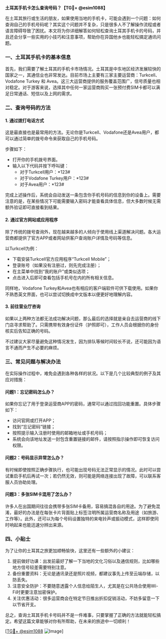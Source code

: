 **土耳其手机卡怎么查询号码？【TG💪+ @esim1088】**

在土耳其旅行或生活的朋友，如果使用当地的手机卡，可能会遇到一个问题：如何查询自己的手机号码呢？其实这个问题并不复杂，只是很多人不了解操作流程或者语言障碍导致了困扰。本文将为你详细解答如何轻松查询土耳其手机卡的号码，并且还会分享一些实用的小技巧和注意事项，帮助你在异国他乡也能轻松搞定通讯问题。

### 一、土耳其手机卡的基本信息

首先，我们需要了解土耳其的手机卡市场情况。土耳其是中东地区经济发展较快的国家之一，其通信业也非常发达。目前市场上主要有三家主要运营商：Turkcell、Vodafone Turkey 和 Avea。这三大运营商提供的服务覆盖范围广，信号质量也相对稳定。对于游客来说，选择其中任何一家运营商购买一张预付费SIM卡都可以满足日常通话、短信以及上网的需求。

### 二、查询号码的方法

#### 1. **通过拨打电话方式**
这是最直接也是最常用的方法。无论你是Turkcell、Vodafone还是Avea用户，都可以通过简单的拨号命令来获取自己的手机号码。

步骤如下：
- 打开你的手机拨号界面。
- 输入以下代码并按下呼叫键：
  - 对于Turkcell用户：*123#
  - 对于Vodafone Turkey用户：*123#
  - 对于Avea用户：*123#

完成上述操作后，系统会自动发送一条包含你手机号码的信息到你的设备上。需要注意的是，在某些情况下可能需要输入密码才能查看具体信息，但大多数时候无需额外验证即可直接看到结果。

#### 2. **通过官方网站或应用程序**
除了传统的拨号查询外，现在越来越多的人倾向于使用线上渠道解决问题。各大运营商都提供了官方APP或者网站供客户查询账户详情及号码等信息。

以Turkcell为例：
- 下载安装Turkcell官方应用程序“Turkcell Mobile”；
- 登录账号（如果没有注册过，则先完成注册）；
- 在主菜单中找到“我的账户”或类似选项；
- 点击进入后即可查看包括手机号在内的所有相关信息。

同样地，Vodafone Turkey和Avea也有相应的客户端软件可供下载使用。如果你不熟悉英文界面，也可以尝试切换成中文版本以便更好地理解内容。

#### 3. **前往营业厅咨询**
如果以上两种方法都无法成功解决问题，那么最后的选择就是亲自去运营商的线下门店寻求帮助了。只需携带有效身份证件（护照即可），工作人员会根据你的身份核实后告知正确的号码。

不过建议大家尽量避免这种情况发生，因为排队等候时间较长不说，还可能因为语言不通而产生不必要的麻烦。

### 三、常见问题与解决办法

在实际操作过程中，难免会遇到各种各样的状况。以下是几个比较典型的例子及其应对措施：

#### 问题1：忘记密码怎么办？
如果你忘记了用于登录运营商APP的密码，通常可以通过找回功能重置。具体步骤如下：
- 访问官网或打开APP；
- 找到“忘记密码”链接；
- 按照提示输入注册时使用的邮箱地址或手机号码；
- 系统会向该地址发送一封包含重置链接的邮件，请按照指示操作即可恢复访问权限。

#### 问题2：号码显示异常怎么办？
有时候即使按照正确步骤执行，也可能出现号码无法正常显示的情况。此时可以尝试重启手机后再试一次；若仍然无效，则可能是网络连接出现了故障，可以联系客服人员协助处理。

#### 问题3：多张SIM卡混用了怎么办？
许多人在出国期间往往会携带多张SIM卡备用，容易搞混各自的用途。为了避免混淆，最好的办法是在每张卡片背面贴上标签注明所属运营商名称及用途（如旅游、工作等）。此外，还可以为每个号码设置独特的来电铃声或振动模式，这样即使同时响起来也能迅速分辨出来源。

### 四、小贴士

为了让你的土耳其之旅更加顺畅愉快，这里还有一些额外的小建议：

1. 提前做好功课：出发前最好了解一下当地的文化习俗以及通信规则，比如哪些地方信号较差需要特别注意。
2. 备份重要资料：无论是通讯录还是照片视频，都建议事先上传至云端存储，以防丢失。
3. 注意安全防护：不要随意透露个人信息给陌生人，尤其是在公共场合使用Wi-Fi时更要注意加密保护。
4. 关注优惠活动：很多运营商会在特定节日推出折扣促销活动，不妨多留意一下以节省开支。

总之，查询土耳其手机卡号码并不是一件难事，只要掌握了正确的方法就能轻松搞定。希望这篇文章能够对你有所帮助，在未来的旅途中一切顺利！

[[TG💪+ @esim1088](https://t.me/s/esim1088) ![Image](https://i.postimg.cc/4NQfJmqS/Snipaste-2025-05-13-00-14-12.png)]